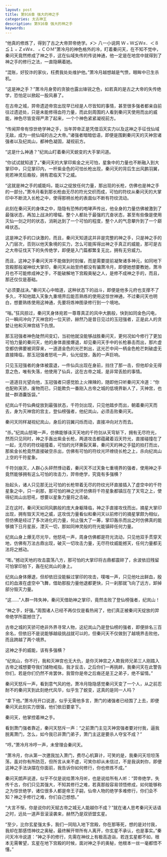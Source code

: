 ```yaml
---
layout: post
title: 第916章 强大的神之手
categories: 太古神王
description: 第916章 强大的神之手
keywords:
---
```


“他真的修炼了，得到了古之大帝羿帝绝学。≯＞ 八一小说网  Ｗ﹤Ｗ≦Ｗ≤．＜８≦１﹤Ｚ≤Ｗ≤．﹤ＣＯＭ”萧冷月的神色格外的冷，盯着秦问天，在不知不觉中，秦问天竟然修成了神之手，这在仙域失传的传说神通，他一定是在地宫中就得到了神之手的修行之法，一直隐瞒着她。

“混账，好狡诈的家伙，枉费我处处维护他。”萧冷月越想越是气愤，眼眸中已生杀机。

“这是神之手？”萧冷月身旁的贪狼也露出锋锐之色，如若真的是古之大帝的失传绝学，恐怕足以掀起一股风暴了。

在古帝之城，羿帝遗迹帝宫出现早已经是人尽皆知的事情，甚至很多强者都亲自前往过遗迹处，只是未能修得血符力量，而此刻周围的人看到秦问天使用而出的威能，神色尽皆变得严肃了起来，一个个神色紧紧凝视前方。

“传闻羿帝有惊世绝学神之手，当年羿帝正是凭借滔天实力以及这神之手征伐仙域无敌，成为一统仙域的古之大帝。”诸强者暗暗低语，即便是围剿秦问天的灭神宫诸强者以及纪岚山，都神色凝固，凝视前方。

“这是什么神通？”纪岚山盯着秦问天蜕变的大手掌问道。

“你试试就知道了。”秦问天的大掌印紫金之光可怕，星象中的力量也不断融入到大掌印中，只见掌印内，一杆紫金色的可怕长枪出现，秦问天的背后生出风鹏羽翼，宛若神灵后裔般，拥有君临天下之威。

“这就是神之手的威能吗，能以之绽放任何力量，那出现的长枪，仿佛也是神之手的一部分。”萧冷月看到那长枪由无尽的符光交织而成，可怕的符纹从秦问天的大掌印中不断流入长枪之中，使得那柄长枪的表面似不断有符纹流动。

此刻在秦问天的身体之中，隐隐有恐怖的咆哮声传出，他全身的力量仿佛被激到了最强状态，再加上战决的增幅，整个人都处于最强的亢奋状态，甚至有些像是使用灭仙一剑之时的状态，消耗达到了一个可怕的程度，整个人的气息攀升到了一个巅峰状态。

这是神之手的口诀激的，而且，秦问天知道这并非是完整的神之手，只是神之手的入门层次，否则以他天象境的实力，怎么可能挥得出神之手真正的威能，那可是古之大帝征伐天下的失传绝学，即便是入门篇都繁复无比，拥有无穷威力。

而且，这神之手秦问天并不能做到时刻催，而是需要提前凝聚诸多神元，如同地下宫殿那般凝神纹大掌印，秦问天从始至终都没有骗萧冷月，即便她想要教她，萧冷月也不可能修成神之手，不能破解地下宫殿奥秘之人，是修不成神之手的，而且，那还仅仅是基础。

“必须要战决。”秦问天心中暗道，这种状态下的战斗，即便是他多元府也支撑不了多久，不知他踏入天象九重境界后能否熟练的使用这惊世神通，不过秦问天也明白，想要熟练使用这神通，先要将炼神图录修行到一个境地。

“嗡。”狂风掠过，秦问天身体宛若一尊尊真正的风中大鹏般，快到如同金色闪电，只一瞬间冲向了灭神宫的一位天骄，赫然乃是昔日见过的玉冠强者，正是此人的贪婪让他和灭神宫结下仇恨。

那玉冠强者神色陡然间变幻，当初他就没能够战胜秦问天，更何况如今修行了更加可怕力量的秦问天，他的身体直接爆退，却见秦问天手中的长枪暴击而出，那片虚空都仿佛要被洞穿来，一道道金色的光芒刺出，这光芒中间一柄金色枪芒刺破虚无直接降临，那玉冠强者怒吼一声，仙光绽放，轰的一声巨响。

只见玉冠强者的身体被震退，一件仙兵出现在身前，挡住了那一击，但他却全无得意之色，唯有失落，他使用了仙兵，这在古帝之城，是非常丢脸的事情。

一道道目光望向他，玉冠强者只感觉脸上火辣辣的，随即他只听秦问天冷道：“你也配称天骄，废物而已，只能欺负一番刚入古帝之城的低境界新人了，灭神宫，也就一群酒囊饭袋。”

纪岚山千符仙典绽放到最强状态，千符剑出现，只见他踏步而出，朝着秦问天而去，身为灭神宫的宫主，登仙榜强者，他纪岚山，必须击败秦问天。

秦问天同样凝视纪岚山，身后的羽翼闪烁而动，直接冲向对方而去。

“杀。”纪岚山怒喝一声，仿佛能够诛灭天地的千符剑从天穹斩下，拥有无尽符光，然而只见同时，神之手轰出紫金长枪，两道攻击都蕴藏着滔天符光，直接碰撞在了一起，无尽的符纹碰撞着，可怕的光环撕裂天幕，秦问天的神之手猛的拍打而出，那紫金长枪竟然直接破空杀出，仿佛有可怕的符纹光环缭绕长枪之上，杀向纪岚山上空的千符星象。

千符剑崩灭，人群心头砰然悸动着，秦问天不过天象七重境界的强者，使用神之手竟然能够拥有这么可怕的攻击力，羿帝绝学，究竟有多强横？

抬起头，诸人只见那无比可怕的长枪带着无尽的符纹光环直接插入了虚空中的千符星象之中，只一刹那，那可怕的神之光环仿佛将千符星象都镇压在了天穹之上，使得纪岚山出怒吼，想要以星象力量将之击破。

正在这时，秦问天如同风鹏般的庞大身躯降临，神之手直接攻伐而出，摘星大掌印出现，拥有毁天灭地之威，这攻伐力量看似和秦问天以前修行的摘星掌颇为相似，但仿佛是经过了多次进化的力量，何止强大了一筹，掌印轰杀而出之时仿佛真的能够摘下日月星辰，湮灭一切，那如同神灵般的符光能镇碎任何力量。

纪岚山身上爆无尽光华，他怒吼一声，周身仿佛都是符光流动，只见他双手贯穿天地，仿佛有万法古鼎出现，破灭一切攻击力量，无尽符纹威能撼天，任何力量都无法将之撼动。

“嘭。”撼动天地的攻击震荡八方，那可怕的大掌印将古鼎都震碎了，余波依旧残留可怕掌印拍下，轰在纪岚山的身上。

纪岚山身体爆退，但却依旧没能躲过掌印的攻击，噗嗤一声，只见他吐出鲜血，殷红的血液在虚空中飞舞，借助那股力量他退都更快，只一刹那就飞向了远方，卸掉部分毁灭力量。

“这……”人群一阵失神，秦问天借助神之掌印，竟然击败了登仙榜强者，纪岚山！

“神之手，好强。”周围诸人已经不再仅仅是看热闹了，他们真正被秦问天绽放的羿帝绝学所震撼住了。

古帝之城的天骄可绝非外界寻常人物，这纪岚山乃是登仙榜的强者，即便排名三百余名，但依旧不是说能够越级挑战就可以的，但秦问天不仅做到了越境界击败他，而且跨越了两个境界。

这神之手的威能，该有多强横？

“纪岚山，你不行，我和灭神宫也无大仇，是你灭神宫之人欺我师兄弟三人刚踏入古帝之城想要夺我们储物戒指，我才反击，之后你们一再挑衅，我秦问天在此警告你们，若是你们仍然不肯罢休，我管你是帝之后裔还是王之弟子，绝不留情。”

秦问天怒斥一声，看到意气风的他，萧冷月隐隐感觉秦问天变了一个人，从之前忍耐不的秦问天到此刻绝代风华，似乎生了蜕变，这真的是同一人吗？

“拿下他。”萧冷月开口说道，似乎无需他多言，萧门的诸强者已经围了上去，即便秦问天此刻实力很强，他们依旧要拿下。

秦问天，他掌控着神之手。

看到萧门强者靠近，秦问天怒斥一声：“之前萧门主见灭神宫强者要对付我，逼我脱离萧门，怎么，如今我已非萧门弟子，萧门主这是要杀人夺宝不成？”

“哼。”萧冷月冷哼一声，未曾理会秦问天。

“萧冷月，你从第一次邀我加入萧门，费尽心机算计，可笑的是，我秦问天坦坦荡荡，虽对你有所防范，但所言从来不虚，可笑你却从未信过，不是我讽刺你，即便这神之手法诀摆在你面前，我告诉你如何修行，你也修炼不成。”

秦问天朗声说道，似乎不仅是说给萧冷月听，也是说给所有人听：“羿帝绝学，失传千古，你们只见其强大，不知其修行之难，若真那般容易领悟修成，如何能够称之为惊世绝学，诸位很多人都是帝王子嗣，仙帝人物的绝学多难修行，你们会不知？神之手修行之难，你们自己想想。”

“大言不惭，你是说你的天赋古帝之城无人能越你不成？”就在诸人思考秦问天话语之时，远处一道声音滚滚袭来，赫然乃是双骄盟玄星。

“至少，比你玄星强太多，我们一同陷入地下宫殿，你在那等死，想的是对付我，我却在那感悟神纹之奥秘，最终解开带所有人离开，你玄星不承认，也是事实。”秦问天冷冷说道：“神之手的修行，先需在神纹上有极高造诣，若连玄星都不如，根本无需奢望，玄星在地下宫殿的时候，面对神之手的奥秘，他根本一丝一毫都悟不懂。”
